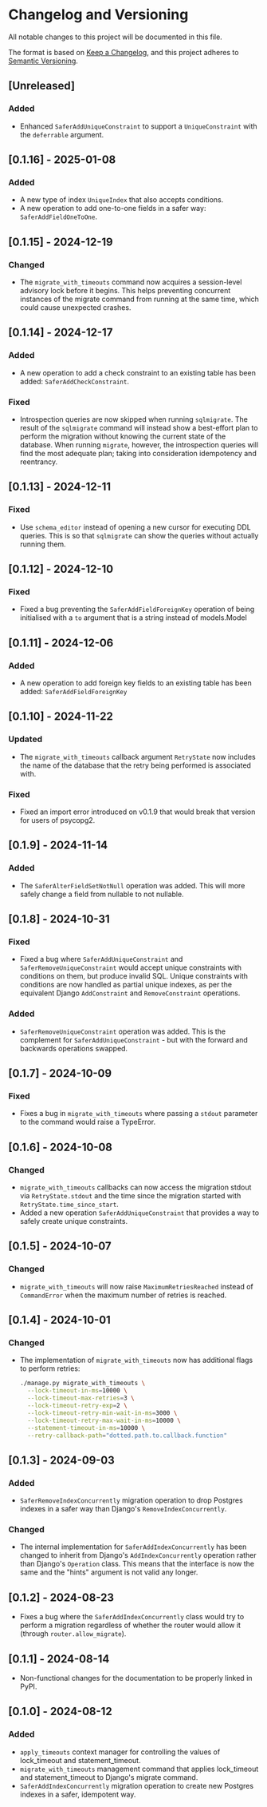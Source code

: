 # Changelog and Versioning

All notable changes to this project will be documented in this file.

The format is based on [Keep a
Changelog](https://keepachangelog.com/en/1.1.0/), and this project adheres to
[Semantic Versioning](https://semver.org/spec/v2.0.0.html).

## [Unreleased]

### Added

- Enhanced `SaferAddUniqueConstraint` to support a `UniqueConstraint` with the
  `deferrable` argument.

## [0.1.16] - 2025-01-08

### Added

- A new type of index `UniqueIndex` that also accepts conditions.
- A new operation to add one-to-one fields in a safer way:
  `SaferAddFieldOneToOne`.

## [0.1.15] - 2024-12-19

### Changed

- The `migrate_with_timeouts` command now acquires a session-level advisory
  lock before it begins. This helps preventing concurrent instances of the
  migrate command from running at the same time, which could cause unexpected
  crashes.

## [0.1.14] - 2024-12-17

### Added

- A new operation to add a check constraint to an existing table has been
  added: `SaferAddCheckConstraint`.

### Fixed

- Introspection queries are now skipped when running `sqlmigrate`. The result
  of the `sqlmigrate` command will instead show a best-effort plan to perform
  the migration without knowing the current state of the database. When running
  `migrate`, however, the introspection queries will find the most adequate
  plan; taking into consideration idempotency and reentrancy.

## [0.1.13] - 2024-12-11

### Fixed

- Use `schema_editor` instead of opening a new cursor for executing DDL
  queries. This is so that `sqlmigrate` can show the queries without actually
  running them.

## [0.1.12] - 2024-12-10

### Fixed

- Fixed a bug preventing the `SaferAddFieldForeignKey` operation of being
  initialised with a `to` argument that is a string instead of models.Model

## [0.1.11] - 2024-12-06

### Added

- A new operation to add foreign key fields to an existing table has been
  added: `SaferAddFieldForeignKey`

## [0.1.10] - 2024-11-22

### Updated

- The `migrate_with_timeouts` callback argument `RetryState` now includes the
  name of the database that the retry being performed is associated with.

### Fixed

- Fixed an import error introduced on v0.1.9 that would break that version for
  users of psycopg2.

## [0.1.9] - 2024-11-14

### Added

- The `SaferAlterFieldSetNotNull` operation was added. This will more safely
  change a field from nullable to not nullable.

## [0.1.8] - 2024-10-31

### Fixed

- Fixed a bug where `SaferAddUniqueConstraint` and
  `SaferRemoveUniqueConstraint` would accept unique constraints with conditions
  on them, but produce invalid SQL. Unique constraints with conditions are now
  handled as partial unique indexes, as per the equivalent Django
  `AddConstraint` and `RemoveConstraint` operations.

### Added

- `SaferRemoveUniqueConstraint` operation was added. This is the complement for
  `SaferAddUniqueConstraint` - but with the forward and backwards operations
  swapped.

## [0.1.7] - 2024-10-09

### Fixed

- Fixes a bug in `migrate_with_timeouts` where passing a `stdout` parameter to
  the command would raise a TypeError.

## [0.1.6] - 2024-10-08

### Changed

- `migrate_with_timeouts` callbacks can now access the migration stdout via
  `RetryState.stdout` and the time since the migration started with
  `RetryState.time_since_start`.
- Added a new operation `SaferAddUniqueConstraint` that provides a way to
  safely create unique constraints.

## [0.1.5] - 2024-10-07

### Changed

- `migrate_with_timeouts` will now raise `MaximumRetriesReached` instead of
  `CommandError` when the maximum number of retries is reached.

## [0.1.4] - 2024-10-01

### Changed

- The implementation of `migrate_with_timeouts` now has additional flags to
  perform retries:
  ```bash
  ./manage.py migrate_with_timeouts \
    --lock-timeout-in-ms=10000 \
    --lock-timeout-max-retries=3 \
    --lock-timeout-retry-exp=2 \
    --lock-timeout-retry-min-wait-in-ms=3000 \
    --lock-timeout-retry-max-wait-in-ms=10000 \
    --statement-timeout-in-ms=10000 \
    --retry-callback-path="dotted.path.to.callback.function"
  ```

## [0.1.3] - 2024-09-03

### Added

- `SaferRemoveIndexConcurrently` migration operation to drop Postgres indexes
  in a safer way than Django's `RemoveIndexConcurrently`.

### Changed

- The internal implementation for `SaferAddIndexConcurrently` has been changed
  to inherit from Django's `AddIndexConcurrently` operation rather than
  Django's `Operation` class. This means that the interface is now the same and
  the "hints" argument is not valid any longer.

## [0.1.2] - 2024-08-23

- Fixes a bug where the `SaferAddIndexConcurrently` class would try to perform
  a migration regardless of whether the router would allow it (through
  `router.allow_migrate`).

## [0.1.1] - 2024-08-14

- Non-functional changes for the documentation to be properly linked in PyPI.

## [0.1.0] - 2024-08-12

### Added

- `apply_timeouts` context manager for controlling the values of lock_timeout
  and statement_timeout.
- `migrate_with_timeouts` management command that applies lock_timeout and
  statement_timeout to Django's migrate command.
- `SaferAddIndexConcurrently` migration operation to create new Postgres
  indexes in a safer, idempotent way.
